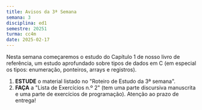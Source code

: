 ```yaml
---
title: Avisos da 3ª Semana
semana: 3
disciplina: ed1
semestre: 20251
turma: cc4m
date: 2025-02-17
---
```


Nesta semana começaremos o estudo do Capítulo 1 de nosso livro de
referência, um estudo aprofundado sobre tipos de dados em C (em especial os
tipos: enumeração, ponteiros, arrays e registros).

1. **ESTUDE** o material listado no "Roteiro de Estudo da 3ª semana".
1. **FAÇA** a "Lista de Exercícios n.º 2" (tem uma parte discursiva
   manuscrita e uma parte de exercícios de programação). Atenção ao
   prazo de entrega!
